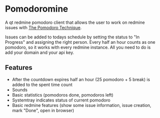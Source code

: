 Pomodoromine
============

A qt redmine pomodoro client that allows the user to work on redmine issues with [The Pomodoro Technique](http://www.pomodorotechnique.com/).

Issues can be added to todays schedule by setting the status to "In Progress" and assigning the right person.
Every half an hour counts as one pomodoro, so it works with every redmine instance. All you need to do is add your domain and your api key.

Features
------------

* After the countdown expires half an hour (25 pomodoro + 5 break) is added to the spent time count 
* Sounds
* Basic statistics (pomodoros done, pomodoros left)
* Systemtray indicates status of current pomodoro
* Basic redmine features (show some issue information, issue creation, mark "Done", open in browser)
